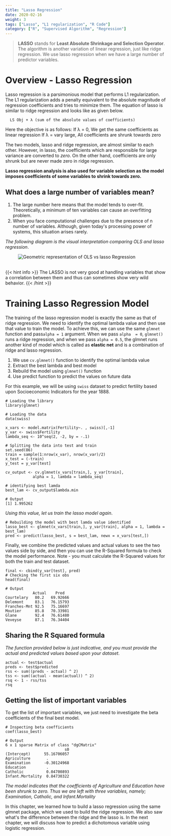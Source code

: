 ```yaml
---
title: "Lasso Regression"
date: 2020-02-16
weight: 3
tags: ["Lasso", "L1 regularization", "R Code"]
category: ["R", "Supervised Algorithm", "Regression"]
---
```


> **LASSO** stands for **Least Absolute Shrinkage and Selection Operator**. The algorithm is another variation of linear regression, just like ridge regression. We use lasso regression when we have a large number of predictor variables.

# Overview - Lasso Regression
Lasso regression is a parsimonious model that performs L1 regularization. The L1 regularization adds a penalty equivalent to the absolute magnitude of regression coefficients and tries to minimize them. The equation of lasso is similar to ridge regression and looks like as given below.

      LS Obj + λ (sum of the absolute values of coefficients)

Here the objective is as follows:
If λ = 0, We get the same coefficients as linear regression
If λ = vary large, All coefficients are shrunk towards zero

The two models, lasso and ridge regression, are almost similar to each other. However, in lasso, the coefficients which are responsible for large variance are converted to *zero*. On the other hand, coefficients are only shrunk but are never made zero in ridge regression.

**Lasso regression analysis is also used for variable selection as the model imposes coefficients of some variables to shrink towards zero.**

## What does a large number of variables mean?
1. The large number here means that the model tends to over-fit. Theoretically, a minimum of ten variables can cause an overfitting problem.
2. When you face computational challenges due to the presence of n number of variables. Although, given today's processing power of systems, this situation arises rarely.

*The following diagram is the visual interpretation comparing OLS and lasso regression*.

<figure>
  <img src="/images/regression/lasso.JPG" alt="Geometric representation of OLS vs lasso Regression" >
</figure>

<br/>
{{< hint info >}}
The LASSO is not very good at handling variables that show a correlation between them and thus can sometimes show very wild behavior.
{{< /hint >}}


# Training Lasso Regression Model
The training of the lasso regression model is exactly the same as that of ridge regression. We need to identify the optimal lambda value and then use that value to train the model. To achieve this, we can use the same `glmnet` function and pass`alpha = 1` argument. When we pass `alpha  = 0`, `glmnet()` runs a ridge regression, and when we pass `alpha = 0.5`, the glmnet runs another kind of model which is called as **elastic net** and is a combination of ridge and lasso regression.

1. We use `cv.glmnet()` function to identify the optimal lambda value
2. Extract the best lambda and best model
3. Rebuild the model using `glmnet()` function
4. Use predict function to predict the values on future data

For this example, we will be using `swiss` dataset to predict fertility based upon Socioeconomic Indicators for the year 1888.

```
# Loading the library
library(glmnet)

# Loading the data
data(swiss)

x_vars <- model.matrix(Fertility~. , swiss)[,-1]
y_var <- swiss$Fertility
lambda_seq <- 10^seq(2, -2, by = -.1)

# Splitting the data into test and train
set.seed(86)
train = sample(1:nrow(x_var), nrow(x_var)/2)
x_test = (-train)
y_test = y_var[test]

cv_output <- cv.glmnet(x_vars[train,], y_var[train],
            alpha = 1, lambda = lambda_seq)

# identifying best lamda
best_lam <- cv_output$lambda.min
```
```
# Output
[1] 1.995262
```
*Using this value, let us train the lasso model again*.

```
# Rebuilding the model with best lamda value identified
lasso_best <- glmnet(x_vars[train,], y_var[train], alpha = 1, lambda = best_lam)
pred <- predict(lasso_best, s = best_lam, newx = x_vars[test,])
```

Finally, we combine the predicted values and actual values to see the two values side by side, and then you can use the R-Squared formula to check the model performance. Note - you must calculate the R-Squared values for both the train and test dataset.

```
final <- cbind(y_var[test], pred)
# Checking the first six obs
head(final)
```
```
# Output
            Actual    Pred
Courtelary   80.2   69.92666
Delemont     83.1   76.15793
Franches-Mnt 92.5   75.16697
Moutier      85.8   70.33981
Glane        92.4   76.61480
Veveyse      87.1   76.34404
```

## Sharing the R Squared formula
*The function provided below is just indicative, and you must provide the actual and predicted values based upon your dataset*.

```
actual <- test$actual
preds <- test$predicted
rss <- sum((preds - actual) ^ 2)
tss <- sum((actual - mean(actual)) ^ 2)
rsq <- 1 - rss/tss
rsq
```

## Getting the list of important variables
To get the list of important variables, we just need to investigate the beta coefficients of the final best model.

```
# Inspecting beta coefficients
coef(lasso_best)
```
```
# Output
6 x 1 sparse Matrix of class "dgCMatrix"
                          s0
(Intercept)      55.16706057
Agriculture       .         
Examination      -0.30124968
Education         .         
Catholic          0.04700893
Infant.Mortality  0.84730322
```

*The model indicates that the coefficients of Agriculture and Education have been shrunk to zero. Thus we are left with three variables, namely; Examination,  Catholic, and Infant.Mortality*

In this chapter, we learned how to build a lasso regression using the same glmnet package, which we used to build the ridge regression. We also saw what's the difference between the ridge and the lasso is. In the next chapter, we will discuss how to predict a dichotomous variable using logistic regression.
